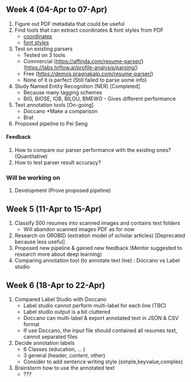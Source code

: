 ## Week 4 (04-Apr to 07-Apr)

1. Figure out PDF metadata that could be useful
2. Find tools that can extract coordinates & font styles from PDF
    - [coordinates](https://www.e-iceblue.com/Tutorials/Spire.PDF/Spire.PDF-Program-Guide/Text/How-to-Get-Coordinates-of-Desired-Text-in-PDF-in-C-VB.NET.html)
    - [font styles](https://stackoverflow.com/questions/68097779/how-to-find-the-font-size-of-every-paragraph-of-pdf-file-using-python-code)
3. Test on existing parsers
    - Tested on 3 tools
    - Commercial (https://affinda.com/resume-parser/) (https://labs.hrflow.ai/profile-analysis/parsing/) <br>
    - Free (https://demos.pragnakalp.com/resume-parser/)
    - None of it is perfect (Still failed to parse some info)
4. Study Named Entity Recognition (NER) [Completed]
    - Because many tagging schemes
    - BIO, BIOSE, IOB, BILOU, BMEWO - Gives different performance
5. Text annotation tools [On-going]
    - Doccano *Make a comparison
    - Brat
6. Proposed pipeline to Pei Seng 
#### Feedback
1. How to compare our parser performance with the existing ones? (Quantitative)
2. How to test parser result accuracy?

### Will be working on
1. Development (Prove proposed pipeline)

## Week 5 (11-Apr to 15-Apr)
1. Classify 500 resumes into scanned images and contains text folders
    - Will abandon scanned images PDF as for now
2. Research on GROBID (extration model of scholar articles) [Deprecated because less useful]
3. Proposed new pipeline & gained new feedback (Mentor suggested to research more about deep learning)
4. Comparing annotation tool (to annotate text line) : Doccano vs Label studio

## Week 6 (18-Apr to 22-Apr)
1. Compared Label Studio with Doccano 
    - Label studio cannot perform multi-label for each line (TBC)
    - Label studio output is a bit cluttered
    - Doccano can multi-label & export annotated text in JSON & CSV format
    - If use Doccano, the input file should contained all resumes text, cannot separated files
2. Decide annotation labels 
    - 6 Classes (education, ... )
    - 3 general (header, content, other)
    - Consider to add sentence writing style (simple,keyvalue,complex)
3. Brainstorm how to use the annotated text
    - ???